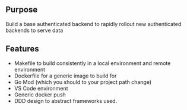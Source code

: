 ## Purpose
  
  Build a base authenticated backend to rapidly rollout new authenticated
backends to serve data

## Features
* Makefile to build consistently in a local environment and remote environment
* Dockerfile for a generic image to build for 
* Go Mod (which you should to your project path change)
* VS Code environment
* Generic docker push
* DDD design to abstract frameworks used.


